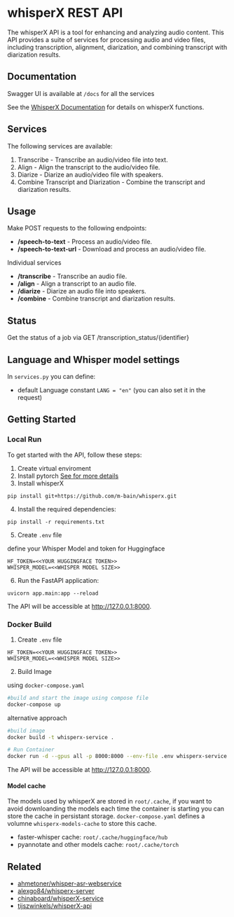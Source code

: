 # whisperX REST API

The whisperX API is a tool for enhancing and analyzing audio content. This API provides a suite of services for processing audio and video files, including transcription, alignment, diarization, and combining transcript with diarization results.

## Documentation

Swagger UI is available at `/docs` for all the services

See the [WhisperX Documentation](https://github.com/m-bain/whisperX) for details on whisperX functions.

## Services

The following services are available:

1. Transcribe - Transcribe an audio/video file into text.
2. Align - Align the transcript to the audio/video file. 
3. Diarize - Diarize an audio/video file with speakers.
4. Combine Transcript and Diarization - Combine the transcript and diarization results.


## Usage

Make POST requests to the following endpoints:

- **/speech-to-text** - Process an audio/video file.
- **/speech-to-text-url** - Download and process an audio/video file.

Individual services
- **/transcribe** - Transcribe an audio file. 
- **/align** - Align a transcript to an audio file.
- **/diarize** - Diarize an audio file into speakers.
- **/combine** - Combine transcript and diarization results.

## Status

Get the status of a job via GET /transcription_status/{identifier}

## Language and Whisper model settings

In `services.py` you can define:

- default Language constant `LANG = "en"` (you can also set it in the request)


## Getting Started

### Local Run

To get started with the API, follow these steps:

1. Create virtual enviroment
2. Install pytorch [See for more details](https://pytorch.org/)
3. Install whisperX

```
pip install git+https://github.com/m-bain/whisperx.git
```
4. Install the required dependencies:
```
pip install -r requirements.txt
```
5. Create `.env` file

define your Whisper Model and token for Huggingface
```
HF_TOKEN=<<YOUR HUGGINGFACE TOKEN>>
WHISPER_MODEL=<<WHISPER MODEL SIZE>>
```

6. Run the FastAPI application:

```
uvicorn app.main:app --reload
```
The API will be accessible at http://127.0.0.1:8000.

### Docker Build

1. Create `.env` file

```
HF_TOKEN=<<YOUR HUGGINGFACE TOKEN>>
WHISPER_MODEL=<<WHISPER MODEL SIZE>>
```

2. Build Image

using `docker-compose.yaml`

```sh
#build and start the image using compose file
docker-compose up
```


alternative approach

```sh
#build image
docker build -t whisperx-service .

# Run Container
docker run -d --gpus all -p 8000:8000 --env-file .env whisperx-service
```
The API will be accessible at http://127.0.0.1:8000.

#### Model cache

The models used by whisperX are stored in `root/.cache`, if you want to avoid downloanding the models each time the container is starting you can store the cache in persistant storage. `docker-compose.yaml` defines a volumne `whisperx-models-cache` to store this cache.

- faster-whisper cache: `root/.cache/huggingface/hub`
- pyannotate and other models cache: `root/.cache/torch`

## Related
- [ahmetoner/whisper-asr-webservice](https://github.com/ahmetoner/whisper-asr-webservice)
- [alexgo84/whisperx-server](https://github.com/alexgo84/whisperx-server)
- [chinaboard/whisperX-service](https://github.com/chinaboard/whisperX-service)
- [tijszwinkels/whisperX-api](https://github.com/tijszwinkels/whisperX-api)
